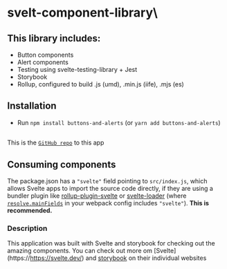 # svelt-component-library\

## This library includes:

-   Button components
-   Alert components
-   Testing using svelte-testing-library + Jest
-   Storybook
-   Rollup, configured to build .js (umd), .min.js (iife), .mjs (es)

## Installation

-   Run `npm install buttons-and-alerts` (or `yarn add buttons-and-alerts`)

##
This is the [`GitHub repo`](https://github.com/Gift-Stack/Svelte-Alert-And-Button-Library) to this app


## Consuming components

The package.json has a `"svelte"` field pointing to `src/index.js`, which
allows Svelte apps to import the source code directly, if they are using a
bundler plugin like
[rollup-plugin-svelte](https://github.com/sveltejs/rollup-plugin-svelte) or
[svelte-loader](https://github.com/sveltejs/svelte-loader) (where
[`resolve.mainFields`](https://webpack.js.org/configuration/resolve/#resolve-mainfields)
in your webpack config includes `"svelte"`). **This is recommended.**

### Description

This application was built with Svelte and storybook for checking out the
amazing components. You can check out more om [Svelte]
(https://https://svelte.dev/) and
[storybook](https://storybook.js.org/docs/svelte/) on their individual websites
